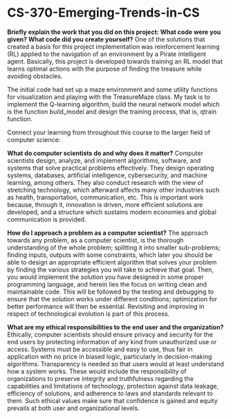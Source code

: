# CS-370-Emerging-Trends-in-CS

**Briefly explain the work that you did on this project: What code were you given? What code did you create yourself?**
One of the solutions that created a basis for this project implementation was reinforcement learning (RL) applied to the navigation of an environment by a Pirate intelligent agent. Basically, this project is developed towards training an RL model that learns optimal actions with the purpose of finding the treasure while avoiding obstacles.

The initial code had set up a maze environment and some utility functions for visualization and play­ing with the TreasureMaze class. My task is to implement the Q-learning algorithm, build the neural network model which is the function build_model and design the training process, that is, qtrain function.

Connect your learning from throughout this course to the larger field of computer science:

**What do computer scientists do and why does it matter?**
Computer scientists design, analyze, and implement algorithms, software, and systems that solve practical problems effectively. They design operating systems, databases, artificial intelligence, cybersecurity, and machine learning, among others. They also conduct research with the view of stretching technology, which afterward affects many other industries such as health, transportation, communication, etc. This is important work because, through it, innovation is driven, more efficient solutions are developed, and a structure which sustains modern economies and global communication is provided.

**How do I approach a problem as a computer scientist?**
The approach towards any problem, as a computer scientist, is the thorough understanding of the whole problem; splitting it into smaller sub-problems; finding inputs, outputs with some constraints, which later you should be able to design an appropriate efficient algorithm that solves your problem by finding the various strategies you will take to achieve that goal. Then, you would implement the solution you have designed in some proper programming language, and herein lies the focus on writing clean and maintainable code. This will be followed by the testing and debugging to ensure that the solution works under different conditions; optimization for better performance will then be essential. Revisiting and improving in respect of technological evolution is part of this process.

**What are my ethical responsibilities to the end user and the organization?**
Ethically, computer scientists should ensure privacy and security for the end users by protecting information of any kind from unauthorized use or access. Systems must be accessible and easy to use, thus fair in application with no price in biased logic, particularly in decision-making algorithms. Transparency is needed so that users would at least understand how a system works. These would include the responsibility of organizations to preserve integrity and truthfulness regarding the capabilities and limitations of technology, protection against data leakage, efficiency of solutions, and adherence to laws and standards relevant to them. Such ethical values make sure that confidence is gained and equity prevails at both user and organizational levels.
